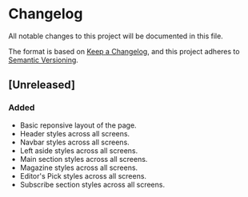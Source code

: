 # Changelog

All notable changes to this project will be documented in this file.

The format is based on [Keep a Changelog](https://keepachangelog.com/en/1.0.0/),
and this project adheres to [Semantic Versioning](https://semver.org/spec/v2.0.0.html).

## [Unreleased]

### Added

- Basic reponsive layout of the page.
- Header styles across all screens.
- Navbar styles across all screens.
- Left aside styles across all screens.
- Main section styles across all screens.
- Magazine styles across all screens.
- Editor's Pick styles across all screens.
- Subscribe section styles across all screens.
